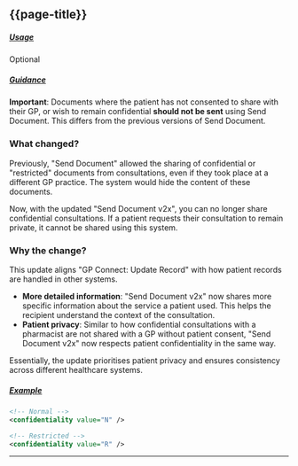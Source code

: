 ## {{page-title}}

<h5><ins>Usage</ins></h5>

<span class="mro-circle optional" title="Optional"></span> Optional


<h5><ins>Guidance</ins></h5>

<div class="nhsd-a-box nhsd-a-box--bg-light-yellow nhsd-!t-margin-bottom-6 nhsd-t-body">
    <b>Important</b>: Documents where the patient has not consented to share with their GP, or wish to remain confidential <strong>should not be sent</strong> using Send Document. This differs from the previous versions of Send Document.
</div>

### What changed?
Previously, "Send Document" allowed the sharing of confidential or "restricted" documents from consultations, even if they took place at a different GP practice. The system would hide the content of these documents.

Now, with the updated "Send Document v2x", you can no longer share confidential consultations. If a patient requests their consultation to remain private, it cannot be shared using this system.

### Why the change?

This update aligns "GP Connect: Update Record" with how patient records are handled in other systems.

- **More detailed information**: "Send Document v2x" now shares more specific information about the service a patient used. This helps the recipient understand the context of the consultation.
- **Patient privacy**: Similar to how confidential consultations with a pharmacist are not shared with a GP without patient consent, "Send Document v2x" now respects patient confidentiality in the same way.

Essentially, the update prioritises patient privacy and ensures consistency across different healthcare systems.


<h5><ins>Example</ins></h5>

```xml
<!-- Normal -->
<confidentiality value="N" />

<!-- Restricted -->
<confidentiality value="R" />
```

---